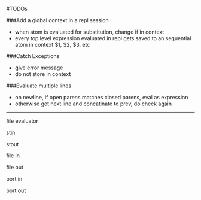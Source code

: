 #TODOs

###Add a global context in a repl session

* when atom is evaluated for substitution, change if in context
* every top level expression evaluated in repl gets saved to an 
  sequential atom in context $1, $2, $3, etc

###Catch Exceptions

* give error message
* do not store in context

###Evaluate multiple lines

* on newline, if open parens matches closed parens, eval as expression
* otherwise get next line and concatinate to prev, do check again

----------------------

file evaluator

stin

stout

file in

file out

port in

port out
